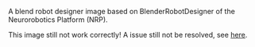 A blend robot designer image based on BlenderRobotDesigner of the Neurorobotics Platform (NRP).

This image still not work correctly! A issue still not be resolved, see [here](https://github.com/HBPNeurorobotics/BlenderRobotDesigner/issues/26).
